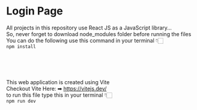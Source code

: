 # Login Page

All projects in this repository use React JS as a JavaScript library... <br />
So, never forget to download node_modules folder before running the files <br />
You can do the following use this command in your terminal 👇🏻 <br />
`npm install`

<br />
<br />
<br />

This web application is created using Vite <br />
Checkout Vite Here: ➡ https://vitejs.dev/ <br />
to run this file type this in your terminal 👇🏻 <br />
`npm run dev`
